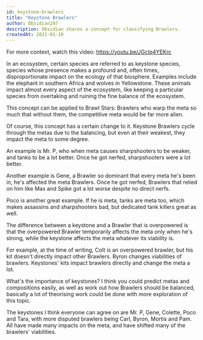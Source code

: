 ```yaml
---
id: keystone-brawlers
title: "Keystone Brawlers"
author: Obsidian297
description: Obsidian shares a concept for classifying Brawlers.
createdAt: 2021-01-10
---
```


For more context, watch this video: https://youtu.be/JGcIp4YEKrc

In an ecosystem, certain species are referred to as keystone species, species whose presence makes a profound and, often times, disproportionate impact on the ecology of that biosphere. Examples include the elephant in southern Africa and wolves in Yellowstone. These animals impact almost every aspect of the ecosystem, like keeping a particular species from overtaking and ruining the fine balance of the ecosystem.

This concept can be applied to Brawl Stars: Brawlers who warp the meta so much that without them, the competitive meta would be far more alien.

Of course, this concept has a certain change to it. Keystone Brawlers cycle through the metas due to the balancing, but even at their weakest, they impact the meta to some degree.

An example is Mr. P, who when meta causes sharpshooters to be weaker, and tanks to be a lot better. Once he got nerfed, sharpshooters were a lot better.

Another example is Gene, a Brawler so dominant that every meta he's been in, he's affected the meta Brawlers. Once he got nerfed, Brawlers that relied on him like Max and Spike got a lot worse despite no direct nerfs.

Poco is another great example. If he is meta, tanks are meta too, which makes assassins and sharpshooters bad, but dedicated tank killers great as well.

The difference between a keystone and a Brawler that is overpowered is that the overpowered Brawler temporarily affects the meta only when he's strong, while the keystone affects the meta whatever its viability is.

For example, at the time of writing, Colt is an overpowered brawler, but his kit doesn't directly impact other Brawlers. Byron changes viabilities of brawlers. Keystones' kits impact brawlers directly and change the meta a lot.

What's the importance of keystones? I think you could predict metas and compositions easily, as well as work out how Brawlers should be balanced, basically a lot of theorising work could be done with more exploration of this topic.

The keystones I think everyone can agree on are Mr. P, Gene, Colette, Poco and Tara, with more disputed brawlers being Carl, Byron, Mortis and Pam. All have made many impacts on the meta, and have shifted many of the brawlers' viabilities.
